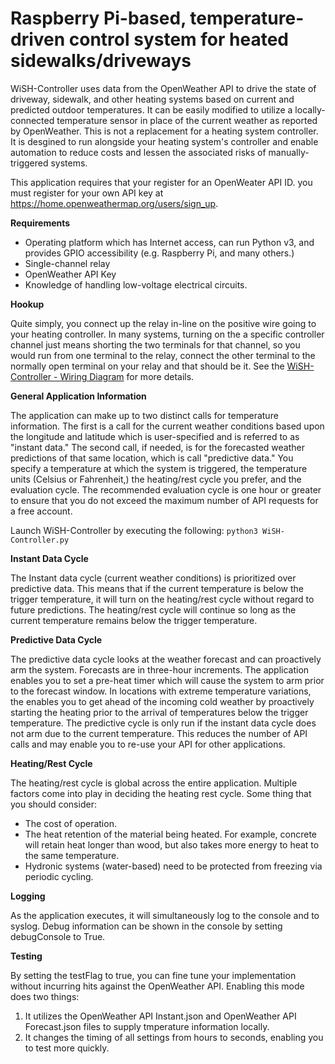 # Raspberry Pi-based, temperature-driven control system for heated sidewalks/driveways
WiSH-Controller uses data from the OpenWeather API to drive the state of driveway, sidewalk, and other heating systems based on current and predicted outdoor temperatures. It can be easily modified to utilize a locally-connected temperature sensor in place of the current weather as reported by OpenWeather. This is not a replacement for a heating system controller. It is desgined to run alongside your heating system's controller and enable automation to reduce costs and lessen the associated risks of manually-triggered systems. 

This application requires that your register for an OpenWeater API ID. you must register for your own API key at https://home.openweathermap.org/users/sign_up. 

**Requirements**

- Operating platform which has Internet access, can run Python v3, and provides GPIO accessibility (e.g. Raspberry Pi, and many others.)
- Single-channel relay
- OpenWeather API Key
- Knowledge of handling low-voltage electrical circuits.

**Hookup**

Quite simply, you connect up the relay in-line on the positive wire going to your heating controller. In many systems, turning on the a specific controller channel just means shorting the two terminals for that channel, so you would run from one terminal to the relay, connect the other terminal to the normally open terminal on your relay and that should be it. See the [WiSH-Controller - Wiring Diagram](https://github.com/that-JC-guy/WiSH-Controller/blob/master/WiSH-Controller%20-%20Wiring%20Diagram.png) for more details. 

**General Application Information**

The application can make up to two distinct calls for temperature information. The first is a call for the current weather conditions based upon the longitude and latitude which is user-specified and is referred to as "instant data." The second call, if needed, is for the forecasted weather predictions of that same location, which is call "predictive data." You specify a temperature at which the system is triggered, the temperature units (Celsius or Fahrenheit,) the heating/rest cycle you prefer, and the evaluation cycle. The recommended evaluation cycle is one hour or greater to ensure that you do not exceed the maximum number of API requests for a free account. 

Launch WiSH-Controller by executing the following: `python3 WiSH-Controller.py`

**Instant Data Cycle**

The Instant data cycle (current weather conditions) is prioritized over predictive data. This means that if the current temperature is below the trigger temperature, it will turn on the heating/rest cycle without regard to future predictions. The heating/rest cycle will continue so long as the current temperature remains below the trigger temperature.

**Predictive Data Cycle**

The predictive data cycle looks at the weather forecast and can proactively arm the system. Forecasts are in three-hour increments. The application enables you to set a pre-heat timer which will cause the system to arm prior to the forecast window. In locations with extreme temperature variations, the enables you to get ahead of the incoming cold weather by proactively starting the heating prior to the arrival of temperatures below the trigger temperature. The predictive cycle is only run if the instant data cycle does not arm due to the current temperature. This reduces the number of API calls and may enable you to re-use your API for other applications. 

**Heating/Rest Cycle**

The heating/rest cycle is global across the entire application. Multiple factors come into play in deciding the heating rest cycle. Some thing that you should consider:
  - The cost of operation.
  - The heat retention of the material being heated. For example, concrete will retain heat longer than wood, but also takes more energy to heat to the same temperature. 
  - Hydronic systems (water-based) need to be protected from freezing via periodic cycling. 
  
**Logging**

As the application executes, it will simultaneously log to the console and to syslog. Debug information can be shown in the console by setting debugConsole to True. 

**Testing**

By setting the testFlag to true, you can fine tune your implementation without incurring hits against the OpenWeather API. Enabling this mode does two things:
  1. It utilizes the OpenWeather API Instant.json and OpenWeather API Forecast.json files to supply tmperature information locally. 
  2. It changes the timing of all settings from hours to seconds, enabling you to test more quickly.
  
  
